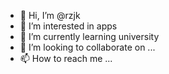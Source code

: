 - 👋 Hi, I’m @rzjk
- 👀 I’m interested in apps
- 🌱 I’m currently learning university
- 💞️ I’m looking to collaborate on ...
- 📫 How to reach me ...

<!---
rzjk/rzjk is a ✨ special ✨ repository because its `README.md` (this file) appears on your GitHub profile.
You can click the Preview link to take a look at your changes.
--->

